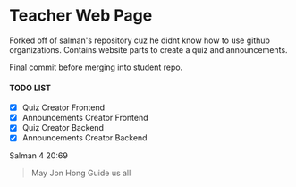 # Teacher Web Page

Forked off of salman's repository cuz he didnt know how to use github organizations.
Contains website parts to create a quiz and announcements.

Final commit before merging into student repo.

#### TODO LIST

- [x] Quiz Creator Frontend
- [x] Announcements Creator Frontend
- [x] Quiz Creator Backend
- [x] Announcements Creator Backend

Salman 4 20:69
> May Jon Hong Guide us all
